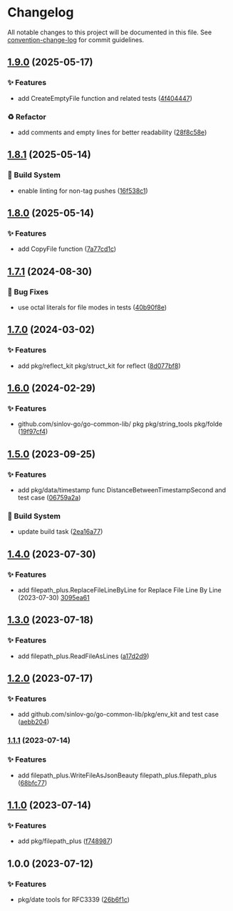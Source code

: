 # Changelog

All notable changes to this project will be documented in this file. See [convention-change-log](https://github.com/convention-change/convention-change-log) for commit guidelines.

## [1.9.0](https://github.com/sinlov-go/go-common-lib/compare/v1.8.1...v1.9.0) (2025-05-17)

### ✨ Features

* add CreateEmptyFile function and related tests ([4f404447](https://github.com/sinlov-go/go-common-lib/commit/4f4044479a33508179dc767926096e0d1b59bff3))

### ♻ Refactor

* add comments and empty lines for better readability ([28f8c58e](https://github.com/sinlov-go/go-common-lib/commit/28f8c58ebcd42c70e2475d252d19a6f21cbfb557))

## [1.8.1](https://github.com/sinlov-go/go-common-lib/compare/v1.8.0...v1.8.1) (2025-05-14)

### 👷‍ Build System

* enable linting for non-tag pushes ([16f538c1](https://github.com/sinlov-go/go-common-lib/commit/16f538c124ec0e5279a6b9985ab93cf69a643778))

## [1.8.0](https://github.com/sinlov-go/go-common-lib/compare/v1.7.1...v1.8.0) (2025-05-14)

### ✨ Features

* add CopyFile function ([7a77cd1c](https://github.com/sinlov-go/go-common-lib/commit/7a77cd1c3dd5088b797b0989d9d36680811a5cae))

## [1.7.1](https://github.com/sinlov-go/go-common-lib/compare/1.7.0...v1.7.1) (2024-08-30)

### 🐛 Bug Fixes

* use octal literals for file modes in tests ([40b90f8e](https://github.com/sinlov-go/go-common-lib/commit/40b90f8e0a2cb173d1c6a515e31cbfd39b75aa2a))

## [1.7.0](https://github.com/sinlov-go/go-common-lib/compare/1.6.0...v1.7.0) (2024-03-02)

### ✨ Features

* add pkg/reflect_kit pkg/struct_kit for reflect ([8d077bf8](https://github.com/sinlov-go/go-common-lib/commit/8d077bf89f94da8c19c7885ae2b010dbf7497825))

## [1.6.0](https://github.com/sinlov-go/go-common-lib/compare/1.5.0...v1.6.0) (2024-02-29)

### ✨ Features

* github.com/sinlov-go/go-common-lib/ pkg  pkg/string_tools pkg/folde ([19f97cf4](https://github.com/sinlov-go/go-common-lib/commit/19f97cf4ad534231fc3aa8c15df4597c9353505a))

## [1.5.0](https://github.com/sinlov-go/go-common-lib/compare/1.4.0...v1.5.0) (2023-09-25)

### ✨ Features

* add pkg/data/timestamp func DistanceBetweenTimestampSecond and test case ([06759a2a](https://github.com/sinlov-go/go-common-lib/commit/06759a2aa4e8418d0df1683aaa1a70bb83c84fa3))

### 👷‍ Build System

* update build task ([2ea16a77](https://github.com/sinlov-go/go-common-lib/commit/2ea16a77c42c7f7f6bf7dae28eb977159ca68f3a))

## [1.4.0](https://github.com/sinlov-go/go-common-lib/compare/1.3.0...v1.4.0) (2023-07-30)

### ✨ Features

* add filepath_plus.ReplaceFileLineByLine for Replace File Line By Line (2023-07-30) [3095ea61](https://github.com/sinlov-go/go-common-lib/commit/3095ea6145a0b988009a3abda28e5865b151322b)

## [1.3.0](https://github.com/sinlov-go/go-common-lib/compare/v1.2.0...v1.3.0) (2023-07-18)

### ✨ Features

* add filepath_plus.ReadFileAsLines ([a17d2d9](https://github.com/sinlov-go/go-common-lib/commit/a17d2d99110895c8e3ceec46d386f37621b5a729))

## [1.2.0](https://github.com/sinlov-go/go-common-lib/compare/v1.1.1...v1.2.0) (2023-07-17)

### ✨ Features

* add github.com/sinlov-go/go-common-lib/pkg/env_kit and test case ([aebb204](https://github.com/sinlov-go/go-common-lib/commit/aebb204c82120eb0fcb4d19ea7bfd6feb3ad3143))

### [1.1.1](https://github.com/sinlov-go/go-common-lib/compare/v1.1.0...v1.1.1) (2023-07-14)

### ✨ Features

* add filepath_plus.WriteFileAsJsonBeauty filepath_plus.filepath_plus ([68bfc77](https://github.com/sinlov-go/go-common-lib/commit/68bfc77965d2bb56ba9e9a3ec9122afd710a27e1))

## [1.1.0](https://github.com/sinlov-go/go-common-lib/compare/v1.0.0...v1.1.0) (2023-07-14)

### ✨ Features

* add pkg/filepath_plus ([f748987](https://github.com/sinlov-go/go-common-lib/commit/f74898730620f2fa9dd837ef661a51f0b24cc4be))

## 1.0.0 (2023-07-12)

### ✨ Features

* pkg/date tools for RFC3339 ([26b6f1c](https://github.com/sinlov-go/go-common-lib/commit/26b6f1cab45d34bc8565d0a6b51c352824f91408))
